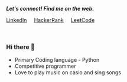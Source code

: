<p align="left">
  <b><i>Let's connect! Find me on the web.</i></b>
  
 [LinkedIn](https://www.linkedin.com/in/johns-jijo-sabu-586858143/ "Linkedin") &nbsp; &nbsp;
 [HackerRank](https://www.hackerrank.com/jijojohns12_5 "hackerrank") &nbsp; &nbsp;
 [LeetCode](https://leetcode.com/user9539Vg/ "leetcode")

 <br>

  ### Hi there 👋

- Primary Coding language - Python
- Competitive programmer
- Love to play music on casio and sing songs
